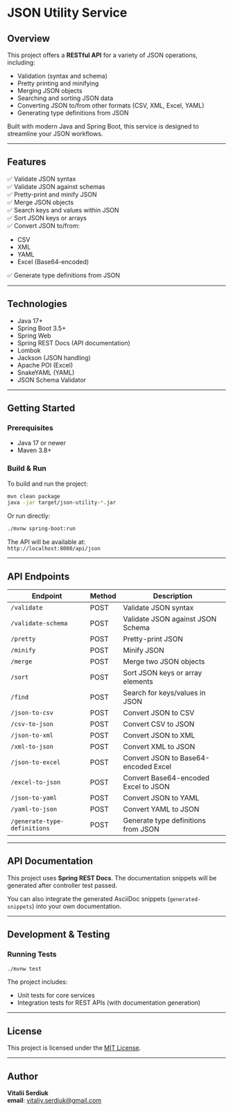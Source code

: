 
# JSON Utility Service

## Overview

This project offers a **RESTful API** for a variety of JSON operations, including:

- Validation (syntax and schema)
- Pretty printing and minifying
- Merging JSON objects
- Searching and sorting JSON data
- Converting JSON to/from other formats (CSV, XML, Excel, YAML)
- Generating type definitions from JSON

Built with modern Java and Spring Boot, this service is designed to streamline your JSON workflows.

---

## Features

✅ Validate JSON syntax  
✅ Validate JSON against schemas  
✅ Pretty-print and minify JSON  
✅ Merge JSON objects  
✅ Search keys and values within JSON  
✅ Sort JSON keys or arrays  
✅ Convert JSON to/from:
- CSV
- XML
- YAML
- Excel (Base64-encoded)

✅ Generate type definitions from JSON

---

## Technologies

- Java 17+
- Spring Boot 3.5+
- Spring Web
- Spring REST Docs (API documentation)
- Lombok
- Jackson (JSON handling)
- Apache POI (Excel)
- SnakeYAML (YAML)
- JSON Schema Validator

---

## Getting Started

### Prerequisites

- Java 17 or newer
- Maven 3.8+

### Build & Run

To build and run the project:

```bash
mvn clean package
java -jar target/json-utility-*.jar
```

Or run directly:

```bash
./mvnw spring-boot:run
```

The API will be available at:  
`http://localhost:8080/api/json`

---

## API Endpoints

| Endpoint                     | Method | Description                                      |
|------------------------------|--------|--------------------------------------------------|
| `/validate`                  | POST   | Validate JSON syntax                             |
| `/validate-schema`           | POST   | Validate JSON against JSON Schema                |
| `/pretty`                    | POST   | Pretty-print JSON                                |
| `/minify`                    | POST   | Minify JSON                                      |
| `/merge`                     | POST   | Merge two JSON objects                           |
| `/sort`                      | POST   | Sort JSON keys or array elements                 |
| `/find`                      | POST   | Search for keys/values in JSON                   |
| `/json-to-csv`               | POST   | Convert JSON to CSV                              |
| `/csv-to-json`               | POST   | Convert CSV to JSON                              |
| `/json-to-xml`               | POST   | Convert JSON to XML                              |
| `/xml-to-json`               | POST   | Convert XML to JSON                              |
| `/json-to-excel`             | POST   | Convert JSON to Base64-encoded Excel             |
| `/excel-to-json`             | POST   | Convert Base64-encoded Excel to JSON             |
| `/json-to-yaml`              | POST   | Convert JSON to YAML                             |
| `/yaml-to-json`              | POST   | Convert YAML to JSON                             |
| `/generate-type-definitions` | POST   | Generate type definitions from JSON              |

---

## API Documentation

This project uses **Spring REST Docs**. The documentation snippets will be generated after controller test passed.

You can also integrate the generated AsciiDoc snippets (`generated-snippets`) into your own documentation.

---

## Development & Testing

### Running Tests

```bash
./mvnw test
```

The project includes:

- Unit tests for core services
- Integration tests for REST APIs (with documentation generation)

---

## License

This project is licensed under the [MIT License](LICENSE).

---

## Author

**Vitalii Serdiuk**  
**email**: vitaliy.serdiuk@gmail.com
